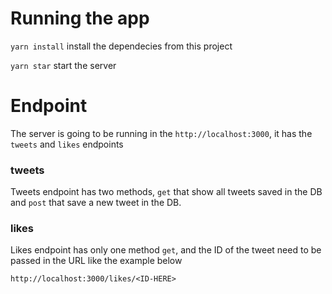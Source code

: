 # Running the app

`yarn install` install the dependecies from this project

`yarn star` start the server

# Endpoint

The server is going to be running in the `http://localhost:3000`, it has the `tweets` and 
`likes` endpoints

### tweets

Tweets endpoint has two methods, `get` that show all tweets saved in the DB and `post` that save a new tweet in the DB.

### likes

Likes endpoint has only one method `get`, and the ID of the tweet need to be passed in the URL like the example below

`http://localhost:3000/likes/<ID-HERE>`